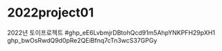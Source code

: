 # 2022project01
2022년 토이프로젝트
#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
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
